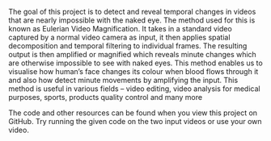 The goal of this project is to detect and reveal temporal changes in videos that are nearly impossible with the naked eye. The method used for this is known as Eulerian Video Magnification. It takes in a standard video captured by a normal video camera as input, it then applies spatial decomposition and temporal filtering to individual frames. The resulting output is then amplified or magnified which reveals minute changes which are otherwise impossible to see with naked eyes. This method enables us to visualise how human’s face changes its colour when blood flows through it and also how detect minute movements by amplifying the input. This method is useful in various fields – video editing, video analysis for medical purposes, sports, products quality control and many more 

The code and other resources can be found when you view this project on GitHub. Try running the given code on the two input videos or use your own video.
